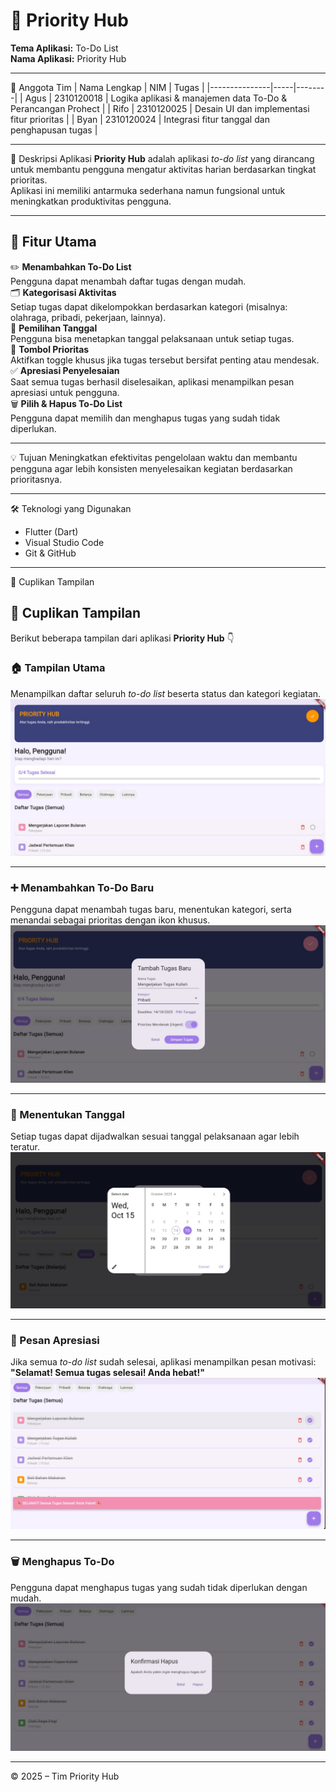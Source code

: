 # 🧠 Priority Hub

**Tema Aplikasi:** To-Do List  
**Nama Aplikasi:** Priority Hub  

---

👥 Anggota Tim
| Nama Lengkap | NIM | Tugas |
|---------------|-----|--------|
| Agus | 2310120018 | Logika aplikasi & manajemen data To-Do & Perancangan Prohect |
| Rifo | 2310120025 | Desain UI dan implementasi fitur prioritas |
| Byan | 2310120024 | Integrasi fitur tanggal dan penghapusan tugas |

---

📱 Deskripsi Aplikasi
**Priority Hub** adalah aplikasi *to-do list* yang dirancang untuk membantu pengguna mengatur aktivitas harian berdasarkan tingkat prioritas.  
Aplikasi ini memiliki antarmuka sederhana namun fungsional untuk meningkatkan produktivitas pengguna.

---

## 🌟 Fitur Utama
✏️ **Menambahkan To-Do List**  
  Pengguna dapat menambah daftar tugas dengan mudah.  
🗂️ **Kategorisasi Aktivitas**  
  Setiap tugas dapat dikelompokkan berdasarkan kategori (misalnya: olahraga, pribadi, pekerjaan, lainnya).  
📅 **Pemilihan Tanggal**  
  Pengguna bisa menetapkan tanggal pelaksanaan untuk setiap tugas.  
🚨 **Tombol Prioritas**  
  Aktifkan toggle khusus jika tugas tersebut bersifat penting atau mendesak.  
✅ **Apresiasi Penyelesaian**  
  Saat semua tugas berhasil diselesaikan, aplikasi menampilkan pesan apresiasi untuk pengguna.  
🗑️ **Pilih & Hapus To-Do List**  
  Pengguna dapat memilih dan menghapus tugas yang sudah tidak diperlukan.

---

💡 Tujuan
Meningkatkan efektivitas pengelolaan waktu dan membantu pengguna agar lebih konsisten menyelesaikan kegiatan berdasarkan prioritasnya.

---

🛠️ Teknologi yang Digunakan
- Flutter (Dart)
- Visual Studio Code
- Git & GitHub

---

📸 Cuplikan Tampilan 
## 📸 Cuplikan Tampilan

Berikut beberapa tampilan dari aplikasi **Priority Hub** 👇  

### 🏠 Tampilan Utama
Menampilkan daftar seluruh *to-do list* beserta status dan kategori kegiatan.
![image alt](https://github.com/Agush01-ui/pemrogramanmobille/blob/7d48dec1e9d39fb19fcbd6674d8b53861d72b76c/73a372a38e3c40f0ab71af62fd6423d5.jpg)


---

### ➕ Menambahkan To-Do Baru
Pengguna dapat menambah tugas baru, menentukan kategori, serta menandai sebagai prioritas dengan ikon khusus.
![image alt](https://github.com/Agush01-ui/pemrogramanmobille/blob/0a37c43ea10d690dafdb48a0d2a3fbf773b4e65b/20f4dd5ae8a54059bf1f5a1ff416f8d1.jpg)

---

### 📅 Menentukan Tanggal
Setiap tugas dapat dijadwalkan sesuai tanggal pelaksanaan agar lebih teratur.
![image alt](https://github.com/Agush01-ui/pemrogramanmobille/blob/1f6fddef08a108e27642ef4e769d46298cb4d96a/fb4cd08728f743719b9e7796359f982a.jpg)

---

### 🎉 Pesan Apresiasi
Jika semua *to-do list* sudah selesai, aplikasi menampilkan pesan motivasi:  
**"Selamat! Semua tugas selesai! Anda hebat!"**
![image alt](https://github.com/Agush01-ui/pemrogramanmobille/blob/cfa8b36e498fd6b81a5279033ba835a28f3bcb2d/4a9da1e99b6f4cb5845a886817af8c76.jpg)


---

### 🗑️ Menghapus To-Do
Pengguna dapat menghapus tugas yang sudah tidak diperlukan dengan mudah.
![image alt](https://github.com/Agush01-ui/pemrogramanmobille/blob/3e900afde52368c71a7d78e6231d620d7778658e/ff87cd43015b4e4bbaa3caeeb65c7454.jpg)

---

© 2025 – Tim Priority Hub
